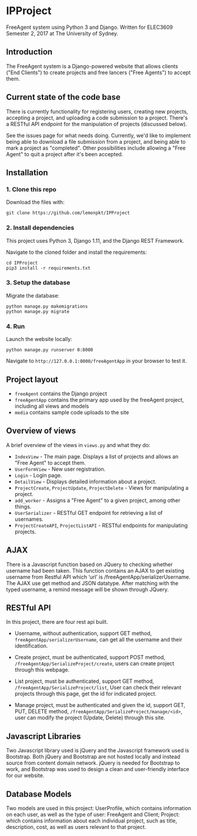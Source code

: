 # IPProject

FreeAgent system using Python 3 and Django. Written for ELEC3609 Semester 2, 2017 at The University of Sydney.

## Introduction

The FreeAgent system is a Django-powered website that allows clients ("End Clients") to create projects and free lancers ("Free Agents") to accept them. 

## Current state of the code base

There is currently functionality for registering users, creating new projects, accepting a project, and uploading a code submission to a project. There's a RESTful API endpoint for the manipulation of projects (discussed below).

See the issues page for what needs doing. Currently, we'd like to implement being able to download a file submission from a project, and being able to mark a project as "completed". Other possibilities include allowing a "Free Agent" to quit a project after it's been accepted.

## Installation

### 1. Clone this repo

Download the files with:

```
git clone https://github.com/lemonpkt/IPProject
```

### 2. Install dependencies

This project uses Python 3, Django 1.11, and the Django REST Framework.

Navigate to the cloned folder and install the requirements:

```
cd IPProject
pip3 install -r requirements.txt
```

### 3. Setup the database

Migrate the database:

```
python manage.py makemigrations
python manage.py migrate
```

### 4. Run

Launch the website locally:

```
python manage.py runserver 0:8000
```

Navigate to `http://127.0.0.1:8000/freeAgentApp` in your browser to test it.

## Project layout

* `freeAgent` contains the Django project
* `freeAgentApp` contains the primary app used by the freeAgent project, including all views and models
* `media` contains sample code uploads to the site

## Overview of views

A brief overview of the views in `views.py` and what they do:

* `IndexView` - The main page. Displays a list of projects and allows an "Free Agent" to accept them.
* `UserFormView` - New user registration.
* `Login` - Login page.
* `DetailView` - Displays detailed information about a project.
* `ProjectCreate`, `ProjectUpdate`, `ProjectDelete` - Views for manipulating a project.
* `add_worker` - Assigns a "Free Agent" to a given project, among other things.
* `UserSerializer` - RESTful GET endpoint for retrieving a list of usernames.
* `ProjectCreateAPI`, `ProjectListAPI` - RESTful endpoints for manipulating projects.

## AJAX

There is a Javascript function based on JQuery to checking whether username had been taken. This function contains an AJAX to get existing username from Restful API which ‘url’ is /freeAgentApp/serializerUsername. The AJAX use get method and JSON datatype. After matching with the typed username, a remind message will be shown through JQuery.

## RESTful API

In this project, there are four rest api built.

* Username, without authentication, support GET method, `freeAgentApp/serializerUsername`, can get all the username and their identification.

* Create project, must be authenticated, support POST method, `/freeAgentApp/SerializeProject/create`, users can create project through this webpage.

* List project, must be authenticated, support GET method, `/freeAgentApp/SerializeProject/list`,
User can check their relevant projects through this page, get the id for indicated project.

* Manage project, must be authenticated and given the id, support GET, PUT, DELETE method, `/freeAgentApp/SerializeProject/manage/<id>`, user can modify the project (Update, Delete) through this site.

## Javascript Libraries

Two Javascript library used is jQuery and the Javascript framework used is Bootstrap. Both jQuery and Bootstrap are not hosted locally and instead source from content domain network. jQuery is needed for Bootstrap to work, and Bootstrap was used to design a clean and user-friendly interface for our website.

## Database Models

Two models are used in this project: UserProfile, which contains information on each user, as well as the type of user: FreeAgent and Client; Project: which contains information about each individual project, such as title, description, cost, as well as users relevant to that project.
